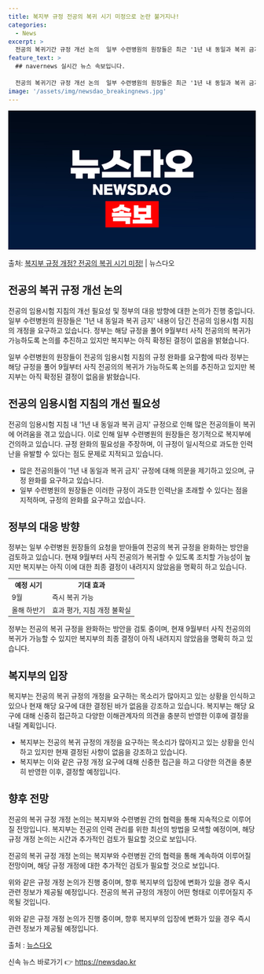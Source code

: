 ```yaml
---
title: 복지부 규정 전공의 복귀 시기 미정으로 논란 불거지나!
categories:
  - News
excerpt: >
  전공의 복귀기간 규정 개선 논의  일부 수련병원의 원장들은 최근 '1년 내 동일과 복귀 금지' 내용이 담긴 …
feature_text: >
  ## navernews 실시간 뉴스 속보입니다.

  전공의 복귀기간 규정 개선 논의  일부 수련병원의 원장들은 최근 '1년 내 동일과 복귀 금지' 내용이 담긴 …
image: '/assets/img/newsdao_breakingnews.jpg'
---
```


![뉴스다오 속보](/assets/img/newsdao_breakingnews.jpg)

<p>출처: <a href="https://newsdao.kr/4528" rel="dofollow">복지부 규정 개정? 전공의 복귀 시기 미정!</a> | 뉴스다오</p>

<h2 data-ke-size="size26">전공의 복귀 규정 개선 논의</h2>
전공의 임용시험 지침의 개선 필요성 및 정부의 대응 방향에 대한 논의가 진행 중입니다. 일부 수련병원의 원장들은 '1년 내 동일과 복귀 금지' 내용이 담긴 전공의 임용시험 지침의 개정을 요구하고 있습니다. 정부는 해당 규정을 풀어 9월부터 사직 전공의의 복귀가 가능하도록 논의를 추진하고 있지만 복지부는 아직 확정된 결정이 없음을 밝혔습니다.

<p data-ke-size="size16">일부 수련병원의 원장들이 전공의 임용시험 지침의 규정 완화를 요구함에 따라 정부는 해당 규정을 풀어 9월부터 사직 전공의의 복귀가 가능하도록 논의를 추진하고 있지만 복지부는 아직 확정된 결정이 없음을 밝혔습니다.</p>

<h2 data-ke-size="size24">전공의 임용시험 지침의 개선 필요성</h2>
전공의 임용시험 지침 내 '1년 내 동일과 복귀 금지' 규정으로 인해 많은 전공의들이 복귀에 어려움을 겪고 있습니다. 이로 인해 일부 수련병원의 원장들은 정기적으로 복지부에 건의하고 있습니다. 규정 완화의 필요성을 주장하며, 이 규정이 일시적으로 과도한 인력난을 유발할 수 있다는 점도 문제로 지적되고 있습니다.

<ul>
  <li>많은 전공의들이 '1년 내 동일과 복귀 금지' 규정에 대해 의문을 제기하고 있으며, 규정 완화를 요구하고 있습니다.</li>
  <li>일부 수련병원의 원장들은 이러한 규정이 과도한 인력난을 초래할 수 있다는 점을 지적하며, 규정의 완화를 요구하고 있습니다.</li>
</ul>

<h2 data-ke-size="size24">정부의 대응 방향</h2>
정부는 일부 수련병원 원장들의 요청을 받아들여 전공의 복귀 규정을 완화하는 방안을 검토하고 있습니다. 현재 9월부터 사직 전공의가 복귀할 수 있도록 조치할 가능성이 높지만 복지부는 아직 이에 대한 최종 결정이 내려지지 않았음을 명확히 하고 있습니다.

<table>
  <tr>
    <td style="text-align: center; height: 17px;"><b>예정 시기</b></td>
    <td style="text-align: center; height: 17px;"><b>기대 효과</b></td>
  </tr>
  <tr>
    <td>9월</td>
    <td>즉시 복귀 가능</td>
  </tr>
  <tr>
    <td>올해 하반기</td>
    <td>효과 평가, 지침 개정 불확실</td>
  </tr>
</table>
  
<p data-ke-size="size16">정부는 전공의 복귀 규정을 완화하는 방안을 검토 중이며, 현재 9월부터 사직 전공의의 복귀가 가능할 수 있지만 복지부의 최종 결정이 아직 내려지지 않았음을 명확히 하고 있습니다.</p>

<h2 data-ke-size="size24">복지부의 입장</h2>
복지부는 전공의 복귀 규정의 개정을 요구하는 목소리가 많아지고 있는 상황을 인식하고 있으나 현재 해당 요구에 대한 결정된 바가 없음을 강조하고 있습니다. 복지부는 해당 요구에 대해 신중히 접근하고 다양한 이해관계자의 의견을 충분히 반영한 이후에 결정을 내릴 계획입니다.

<ul>
  <li>복지부는 전공의 복귀 규정의 개정을 요구하는 목소리가 많아지고 있는 상황을 인식하고 있지만 현재 결정된 사항이 없음을 강조하고 있습니다.</li>
  <li>복지부는 이와 같은 규정 개정 요구에 대해 신중한 접근을 하고 다양한 의견을 충분히 반영한 이후, 결정할 예정입니다.</li>
</ul>

<h2 data-ke-size="size24">향후 전망</h2>
전공의 복귀 규정 개정 논의는 복지부와 수련병원 간의 협력을 통해 지속적으로 이루어질 전망입니다. 복지부는 전공의 인력 관리를 위한 최선의 방법을 모색할 예정이며, 해당 규정 개정 논의는 시간과 추가적인 검토가 필요할 것으로 보입니다.

<p data-ke-size="size16">전공의 복귀 규정 개정 논의는 복지부와 수련병원 간의 협력을 통해 계속하여 이루어질 전망이며, 해당 규정 개정에 대한 추가적인 검토가 필요할 것으로 보입니다.</p>

위와 같은 규정 개정 논의가 진행 중이며, 향후 복지부의 입장에 변화가 있을 경우 즉시 관련 정보가 제공될 예정입니다. 전공의 복귀 규정의 개정이 어떤 형태로 이루어질지 주목될 것입니다.

<p data-ke-size="size16">위와 같은 규정 개정 논의가 진행 중이며, 향후 복지부의 입장에 변화가 있을 경우 즉시 관련 정보가 제공될 예정입니다.</p>

출처 : <a href="https://newsdao.kr/4528">뉴스다오</a> 

신속 뉴스 바로가기 👉 <a href="https://newsdao.kr" rel="dofollow">https://newsdao.kr</a>


